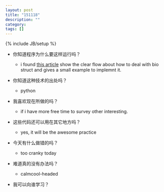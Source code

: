 ```yaml
---
layout: post
title: "151118"
description: ""
category: 
tags: []
---
```

{% include JB/setup %}

* 你知道程序为什么要这样运行吗？
  * i found [this article](http://blog.chinaunix.net/uid-28758680-id-4542269.html) show the clear flow about how to deal with bio struct and gives a small example to implemnt it.

* 你知道这种技术的出处吗？
  * python

* 我喜欢现在所做的吗？
  * if i have more free time to survey other interesting.

* 这些代码还可以用在其它地方吗？
  * yes, it will be the awesome practice

* 今天有什么做错的吗？
  * too cranky today

* 难道真的没有办法吗？
  * calmcool-headed 

* 我可以向谁学习？
 
